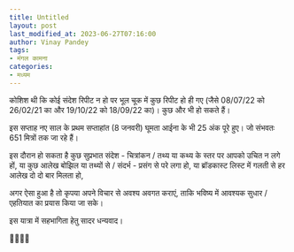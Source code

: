 ```yaml
---
title: Untitled
layout: post
last_modified_at: 2023-06-27T07:16:00
author: Vinay Pandey
tags:
- मंगल कामना
categories:
- मध्यम
---
```

कोशिश थी कि कोई संदेश रिपीट न हो पर भूल चूक में कुछ रिपीट हो ही गए (जैसे 08/07/22 को 26/02/21 का और 19/10/22 को 18/09/22 का)। कुछ और भी हो सकते हैं। 

इस सप्ताह नए साल के प्रथम सप्ताहांत (8 जनवरी) घूमता आईना के भी 25 अंक पूरे हुए। जो संभवतः 651 मित्रों तक जा रहे हैं। 

इस दौरान हो सकता है कुछ सुप्रभात संदेश  -  चित्रांकन / तथ्य या कथ्य के स्तर पर आपको उचित न लगे हों, 
या 
कुछ आलेख बोझिल या तथ्यों से / संदर्भ - प्रसंग से परे लगा हो, या ब्रॉडकास्ट लिस्ट में गलती से हर आलेख दो दो बार मिलता हो,
 
अगर ऐसा हुआ है तो कृपया अपने विचार से अवश्य अवगत कराएं, ताकि भविष्य में आवश्यक सुधार / एहतियात का प्रयास किया जा सके।

इस यात्रा में सहभागिता हेतु सादर धन्यवाद।

🙏🌷🌷🙏



